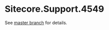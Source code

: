 # Sitecore.Support.4549

See [master branch](https://github.com/sitecoresupport/Sitecore.Support.4549) for details.